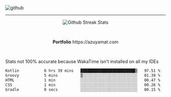 ![github](https://media.discordapp.net/attachments/881363147364118528/1142610121697021952/background.png?width=1000&height=300)<br>
___
<p align="center">
  <img alt="Github Streak Stats" src="https://streak-stats.demolab.com?user=Azuyamat&theme=transparent&hide_border=true"/>
</p><br>
<p align="center">
      <strong>Portfolio</strong> https://azuyamat.com
</p><br>

Stats not 100% accurate because WakaTime isn't installed on all my IDEs
<!--START_SECTION:waka-->

```txt
Kotlin           6 hrs 39 mins   ████████████████████████▒   97.51 %
Groovy           5 mins          ▒░░░░░░░░░░░░░░░░░░░░░░░░   01.39 %
HTML             1 min           ░░░░░░░░░░░░░░░░░░░░░░░░░   00.47 %
CSS              1 min           ░░░░░░░░░░░░░░░░░░░░░░░░░   00.26 %
Gradle           0 secs          ░░░░░░░░░░░░░░░░░░░░░░░░░   00.15 %
```

<!--END_SECTION:waka-->
